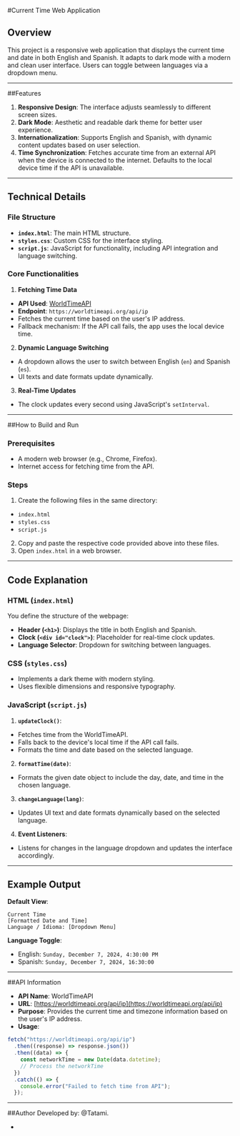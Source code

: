 #Current Time Web Application

## Overview

This project is a responsive web application that displays the current time and date in both English and Spanish. It adapts to dark mode with a modern and clean user interface. Users can toggle between languages ​​via a dropdown menu.

---

##Features

1. **Responsive Design**: The interface adjusts seamlessly to different screen sizes.
2. **Dark Mode**: Aesthetic and readable dark theme for better user experience.
3. **Internationalization**: Supports English and Spanish, with dynamic content updates based on user selection.
4. **Time Synchronization**: Fetches accurate time from an external API when the device is connected to the internet. Defaults to the local device time if the API is unavailable.

---

## Technical Details

### File Structure

- **`index.html`**: The main HTML structure.
- **`styles.css`**: Custom CSS for the interface styling.
- **`script.js`**: JavaScript for functionality, including API integration and language switching.

### Core Functionalities

1. **Fetching Time Data**

- **API Used**: [WorldTimeAPI](https://worldtimeapi.org/)
- **Endpoint**: `https://worldtimeapi.org/api/ip`
- Fetches the current time based on the user's IP address.
- Fallback mechanism: If the API call fails, the app uses the local device time.

2. **Dynamic Language Switching**

- A dropdown allows the user to switch between English (`en`) and Spanish (`es`).
- UI texts and date formats update dynamically.

3. **Real-Time Updates**

- The clock updates every second using JavaScript's `setInterval`.

---

##How to Build and Run

### Prerequisites

- A modern web browser (e.g., Chrome, Firefox).
- Internet access for fetching time from the API.

### Steps

1. Create the following files in the same directory:

- `index.html`
- `styles.css`
- `script.js`

2. Copy and paste the respective code provided above into these files.
3. Open `index.html` in a web browser.

---

## Code Explanation

### HTML (`index.html`)

You define the structure of the webpage:

- **Header (`<h1>`)**: Displays the title in both English and Spanish.
- **Clock (`<div id="clock">`)**: Placeholder for real-time clock updates.
- **Language Selector**: Dropdown for switching between languages.

### CSS (`styles.css`)

- Implements a dark theme with modern styling.
- Uses flexible dimensions and responsive typography.

### JavaScript (`script.js`)

1. **`updateClock()`**:

- Fetches time from the WorldTimeAPI.
- Falls back to the device's local time if the API call fails.
- Formats the time and date based on the selected language.

2. **`formatTime(date)`**:

- Formats the given date object to include the day, date, and time in the chosen language.

3. **`changeLanguage(lang)`**:

- Updates UI text and date formats dynamically based on the selected language.

4. **Event Listeners**:

- Listens for changes in the language dropdown and updates the interface accordingly.

---

## Example Output

**Default View**:

```
Current Time
[Formatted Date and Time]
Language / Idioma: [Dropdown Menu]
```

**Language Toggle**:

- English: `Sunday, December 7, 2024, 4:30:00 PM`
- Spanish: `Sunday, December 7, 2024, 16:30:00`

---

##API Information

- **API Name**: WorldTimeAPI
- **URL**: [https://worldtimeapi.org/api/ip](https://worldtimeapi.org/api/ip)
- **Purpose**: Provides the current time and timezone information based on the user's IP address.
- **Usage**:

```javascript
fetch("https://worldtimeapi.org/api/ip")
  .then((response) => response.json())
  .then((data) => {
    const networkTime = new Date(data.datetime);
    // Process the networkTime
  })
  .catch(() => {
    console.error("Failed to fetch time from API");
  });
```

---

##Author
Developed by: &#64;Tatami.

-
